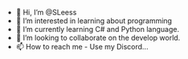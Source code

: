 - 👋 Hi, I’m @SLeess
- 👀 I’m interested in learning about programming
- 🌱 I’m currently learning C# and Python language.
- 💞️ I’m looking to collaborate on the develop world.
- 📫 How to reach me - Use my Discord...

<!---
SLeess/SLeess is a ✨ special ✨ repository because its `README.md` (this file) appears on your GitHub profile.
You can click the Preview link to take a look at your changes.
--->
